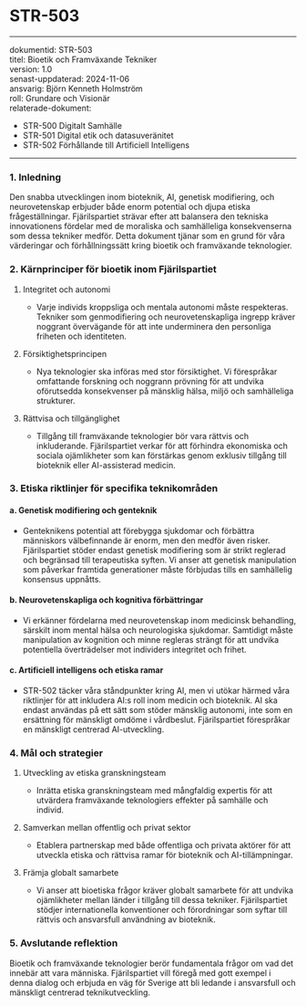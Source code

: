 # STR-503
---
dokumentid: STR-503  
titel: Bioetik och Framväxande Tekniker  
version: 1.0  
senast-uppdaterad: 2024-11-06  
ansvarig: Björn Kenneth Holmström  
roll: Grundare och Visionär  
relaterade-dokument:  
  - STR-500 Digitalt Samhälle  
  - STR-501 Digital etik och datasuveränitet  
  - STR-502 Förhållande till Artificiell Intelligens  
---

### 1. Inledning

Den snabba utvecklingen inom bioteknik, AI, genetisk modifiering, och neurovetenskap erbjuder både enorm potential och djupa etiska frågeställningar. Fjärilspartiet strävar efter att balansera den tekniska innovationens fördelar med de moraliska och samhälleliga konsekvenserna som dessa tekniker medför. Detta dokument tjänar som en grund för våra värderingar och förhållningssätt kring bioetik och framväxande teknologier.

### 2. Kärnprinciper för bioetik inom Fjärilspartiet

1. Integritet och autonomi
   - Varje individs kroppsliga och mentala autonomi måste respekteras. Tekniker som genmodifiering och neurovetenskapliga ingrepp kräver noggrant övervägande för att inte underminera den personliga friheten och identiteten.

2. Försiktighetsprincipen
   - Nya teknologier ska införas med stor försiktighet. Vi förespråkar omfattande forskning och noggrann prövning för att undvika oförutsedda konsekvenser på mänsklig hälsa, miljö och samhälleliga strukturer.

3. Rättvisa och tillgänglighet
   - Tillgång till framväxande teknologier bör vara rättvis och inkluderande. Fjärilspartiet verkar för att förhindra ekonomiska och sociala ojämlikheter som kan förstärkas genom exklusiv tillgång till bioteknik eller AI-assisterad medicin.

### 3. Etiska riktlinjer för specifika teknikområden

#### a. Genetisk modifiering och genteknik
   - Genteknikens potential att förebygga sjukdomar och förbättra människors välbefinnande är enorm, men den medför även risker. Fjärilspartiet stöder endast genetisk modifiering som är strikt reglerad och begränsad till terapeutiska syften. Vi anser att genetisk manipulation som påverkar framtida generationer måste förbjudas tills en samhällelig konsensus uppnåtts.

#### b. Neurovetenskapliga och kognitiva förbättringar
   - Vi erkänner fördelarna med neurovetenskap inom medicinsk behandling, särskilt inom mental hälsa och neurologiska sjukdomar. Samtidigt måste manipulation av kognition och minne regleras strängt för att undvika potentiella överträdelser mot individers integritet och frihet.

#### c. Artificiell intelligens och etiska ramar
   - STR-502 täcker våra ståndpunkter kring AI, men vi utökar härmed våra riktlinjer för att inkludera AI:s roll inom medicin och bioteknik. AI ska endast användas på ett sätt som stöder mänsklig autonomi, inte som en ersättning för mänskligt omdöme i vårdbeslut. Fjärilspartiet förespråkar en mänskligt centrerad AI-utveckling.

### 4. Mål och strategier

1. Utveckling av etiska granskningsteam
   - Inrätta etiska granskningsteam med mångfaldig expertis för att utvärdera framväxande teknologiers effekter på samhälle och individ.

2. Samverkan mellan offentlig och privat sektor
   - Etablera partnerskap med både offentliga och privata aktörer för att utveckla etiska och rättvisa ramar för bioteknik och AI-tillämpningar.

3. Främja globalt samarbete
   - Vi anser att bioetiska frågor kräver globalt samarbete för att undvika ojämlikheter mellan länder i tillgång till dessa tekniker. Fjärilspartiet stödjer internationella konventioner och förordningar som syftar till rättvis och ansvarsfull användning av bioteknik.

### 5. Avslutande reflektion

Bioetik och framväxande teknologier berör fundamentala frågor om vad det innebär att vara människa. Fjärilspartiet vill föregå med gott exempel i denna dialog och erbjuda en väg för Sverige att bli ledande i ansvarsfull och mänskligt centrerad teknikutveckling.

